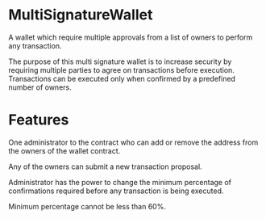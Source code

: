 # MultiSignatureWallet
A wallet which require multiple approvals from a list of owners to perform any transaction.

The purpose of this multi signature wallet is to increase security by requiring multiple parties to agree on transactions before execution. Transactions can be executed only when confirmed by a predefined number of owners.

# Features

One administrator to the contract who can add or remove the address from the owners of the wallet contract.

Any of the owners can submit a new transaction proposal.

Administrator has the power to change the minimum percentage of confirmations required before any transaction is being executed.

Minimum percentage cannot be less than 60%.

